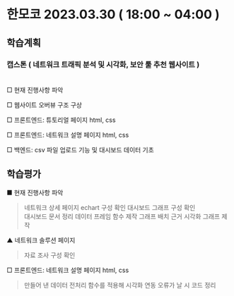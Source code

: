 # 한모코 2023.03.30 ( 18:00 ~ 04:00 )


학습계획
---
### 캡스톤 ( 네트워크 트래픽 분석 및 시각화, 보안 툴 추천 웹사이트 ) <br><br>

□ 현재 진행사항 파악 <br>

□ 웹사이트 오버뷰 구조 구상 <br>

□ 프론트엔드: 튜토리얼 페이지 html, css <br>

□ 프론트엔드: 네트워크 설명 페이지 html, css <br>

□ 백엔드: csv 파일 업로드 기능 및 대시보드 데이터 기초 <br>



학습평가
---
■ 현재 진행사항 파악 <br>
> 네트워크 상세 페이지
> echart 구성 확인
> 대시보드 그래프 구성 확인 <br>
> 대시보드 문서 정리
> 데이터 프레임 함수 제작
> 그래프 배치 근거
> 시각화 그래프 제작

▲ 네트워크 솔루션 페이지 
> 자료 조사
> 구성 확인

□  프론트엔드: 네트워크 설명 페이지 html, css <br>
> 만들어 낸 데이터 전처리 함수를 적용해 시각화 연동
> 오류가 날 시 코드 정리
